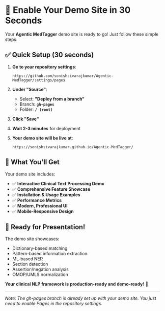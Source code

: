 # 🚀 Enable Your Demo Site in 30 Seconds

Your **Agentic MedTagger** demo site is ready to go! Just follow these simple steps:

## ✅ Quick Setup (30 seconds)

1. **Go to your repository settings**:
   ```
   https://github.com/sonishsivarajkumar/Agentic-MedTagger/settings/pages
   ```

2. **Under "Source"**:
   - Select: **"Deploy from a branch"**
   - Branch: **`gh-pages`**
   - Folder: **`/ (root)`**

3. **Click "Save"**

4. **Wait 2-3 minutes** for deployment

5. **Your demo site will be live at**:
   ```
   https://sonishsivarajkumar.github.io/Agentic-MedTagger/
   ```

## 🎯 What You'll Get

Your demo site includes:

- ✅ **Interactive Clinical Text Processing Demo**
- ✅ **Comprehensive Feature Showcase**
- ✅ **Installation & Usage Examples**
- ✅ **Performance Metrics**
- ✅ **Modern, Professional UI**
- ✅ **Mobile-Responsive Design**

## 🎉 Ready for Presentation!

The demo site showcases:
- Dictionary-based matching
- Pattern-based information extraction
- ML-based NER
- Section detection
- Assertion/negation analysis
- OMOP/UMLS normalization

**Your clinical NLP framework is production-ready and demo-ready!** 🏥

---

*Note: The gh-pages branch is already set up with your demo site. You just need to enable Pages in the repository settings.*
